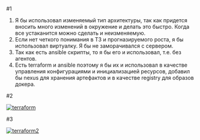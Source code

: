#1
  1. Я бы использовал изменяемый тип архитектуры, так как придется вносить много изменений в окружение и делать это быстро. Когда все устаканится можно сделать и неизменяемую.
  2. Если нет четкого понимания в ТЗ и прогназируемого роста, я бы использовал виртуалку. Я бы не заморачивался с сервером.
  3. Так как есть ansible скрипты, то я бы его и использовал, т.е. без агентов.
  4. Есть terraform и ansible поэтому я бы их и использовал в качестве управления конфигурациями и инициализацией ресурсов, добавил бы nexus для хранения артефактов и в качестве registry для образов докера.

#2

<a href="https://imgbb.com/"><img src="https://i.ibb.co/N77w8vm/terraform.png" alt="terraform" border="0"></a>

#3

<a href="https://ibb.co/LQvrt1F"><img src="https://i.ibb.co/B4wGZBp/terraform2.png" alt="terraform2" border="0"></a>
